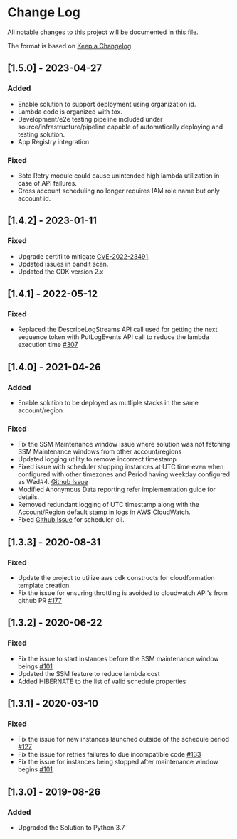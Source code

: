 # Change Log
All notable changes to this project will be documented in this file.

The format is based on [Keep a Changelog](https://keepachangelog.com/en/1.0.0/).

## [1.5.0] - 2023-04-27
### Added
- Enable solution to support deployment using organization id.
- Lambda code is organized with tox.
- Development/e2e testing pipeline included under source/infrastructure/pipeline capable of automatically deploying and testing solution.
- App Registry integration
### Fixed
- Boto Retry module could cause unintended high lambda utilization in case of API failures.
- Cross account scheduling no longer requires IAM role name but only account id.

## [1.4.2] - 2023-01-11
### Fixed
- Upgrade certifi to mitigate [CVE-2022-23491](https://nvd.nist.gov/vuln/detail/CVE-2022-23491).
- Updated issues in bandit scan.
- Updated the CDK version 2.x

## [1.4.1] - 2022-05-12
### Fixed
- Replaced the DescribeLogStreams API call used for getting the next sequence token with PutLogEvents API call to reduce the lambda execution time [#307](https://github.com/awslabs/aws-instance-scheduler/issues/307)

## [1.4.0] - 2021-04-26
### Added
- Enable solution to be deployed as mutliple stacks in the same account/region
### Fixed
- Fix the SSM Maintenance window issue where solution was not fetching SSM Maintenance windows from other account/regions
- Updated logging utility to remove incorrect timestamp
- Fixed issue with scheduler stopping instances at UTC time even when configured with other timezones and Period having weekday configured as Wed#4. [Github Issue](https://github.com/awslabs/aws-instance-scheduler/issues/238)
- Modified Anonymous Data reporting refer implementation guide for details.
- Removed redundant logging of UTC timestamp along with the Account/Region default stamp in logs in AWS CloudWatch.
- Fixed [Github Issue](https://github.com/awslabs/aws-instance-scheduler/issues/184) for scheduler-cli.

## [1.3.3] - 2020-08-31
### Fixed
- Update the project to utilize aws cdk constructs for cloudformation template creation.
- Fix the issue for ensuring throttling is avoided to cloudwatch API's from github PR [#177](https://github.com/awslabs/aws-instance-scheduler/pull/177)
## [1.3.2] - 2020-06-22
### Fixed
- Fix the issue to start instances before the SSM maintenance window beings [#101](https://github.com/awslabs/aws-instance-scheduler/issues/101)
- Updated the SSM feature to reduce lambda cost
- Added HIBERNATE to the list of valid schedule properties


## [1.3.1] - 2020-03-10
### Fixed
- Fix the issue for new instances launched outside of the schedule period [#127](https://github.com/awslabs/aws-instance-scheduler/issues/127)
- Fix the issue for retries failures to due incompatible code [#133](https://github.com/awslabs/aws-instance-scheduler/issues/133)
- Fix the issue for instances being stopped after maintenance window begins [#101](https://github.com/awslabs/aws-instance-scheduler/issues/101)

## [1.3.0] - 2019-08-26
### Added
- Upgraded the Solution to Python 3.7
